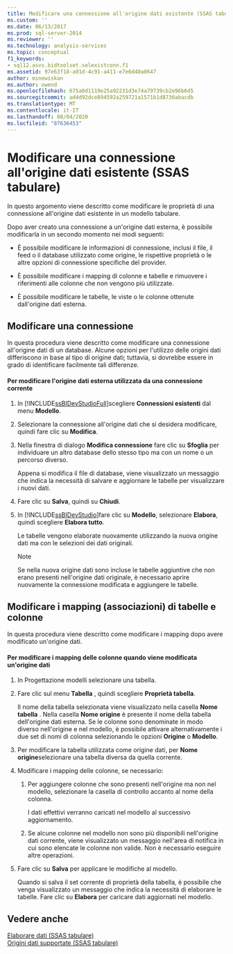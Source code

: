 ```yaml
---
title: Modificare una connessione all'origine dati esistente (SSAS tabulare) | Microsoft Docs
ms.custom: ''
ms.date: 06/13/2017
ms.prod: sql-server-2014
ms.reviewer: ''
ms.technology: analysis-services
ms.topic: conceptual
f1_keywords:
- sql12.asvs.bidtoolset.selexistconn.f1
ms.assetid: 97e63f18-a01d-4c91-a411-e7e6d40a0647
author: minewiskan
ms.author: owend
ms.openlocfilehash: 675a0d1119e25a92231d3e74a79739cb2e96b6d5
ms.sourcegitcommit: ad4d92dce894592a259721a1571b1d8736abacdb
ms.translationtype: MT
ms.contentlocale: it-IT
ms.lasthandoff: 08/04/2020
ms.locfileid: "87636453"
---
```

# <a name="edit-an-existing-data-source-connection-ssas-tabular"></a>Modificare una connessione all'origine dati esistente (SSAS tabulare)
  In questo argomento viene descritto come modificare le proprietà di una connessione all'origine dati esistente in un modello tabulare.  
  
 Dopo aver creato una connessione a un'origine dati esterna, è possibile modificarla in un secondo momento nei modi seguenti:  
  
-   È possibile modificare le informazioni di connessione, inclusi il file, il feed o il database utilizzato come origine, le rispettive proprietà o le altre opzioni di connessione specifiche del provider.  
  
-   È possibile modificare i mapping di colonne e tabelle e rimuovere i riferimenti alle colonne che non vengono più utilizzate.  
  
-   È possibile modificare le tabelle, le viste o le colonne ottenute dall'origine dati esterna.  
  
## <a name="modify-a-connection"></a>Modificare una connessione  
 In questa procedura viene descritto come modificare una connessione all'origine dati di un database. Alcune opzioni per l'utilizzo delle origini dati differiscono in base al tipo di origine dati; tuttavia, si dovrebbe essere in grado di identificare facilmente tali differenze.  
  
#### <a name="to-change-the-external-data-source-used-by-a-current-connection"></a>Per modificare l'origine dati esterna utilizzata da una connessione corrente  
  
1.  In [!INCLUDE[ssBIDevStudioFull](../includes/ssbidevstudiofull-md.md)]scegliere **Connessioni esistenti** dal menu **Modello**.  
  
2.  Selezionare la connessione all'origine dati che si desidera modificare, quindi fare clic su **Modifica**.  
  
3.  Nella finestra di dialogo **Modifica connessione** fare clic su **Sfoglia** per individuare un altro database dello stesso tipo ma con un nome o un percorso diverso.  
  
     Appena si modifica il file di database, viene visualizzato un messaggio che indica la necessità di salvare e aggiornare le tabelle per visualizzare i nuovi dati.  
  
4.  Fare clic su **Salva**, quindi su **Chiudi**.  
  
5.  In [!INCLUDE[ssBIDevStudio](../includes/ssbidevstudio-md.md)]fare clic su **Modello**, selezionare **Elabora**, quindi scegliere **Elabora tutto**.  
  
     Le tabelle vengono elaborate nuovamente utilizzando la nuova origine dati ma con le selezioni dei dati originali.  
  
    > [!NOTE]  
    >  Se nella nuova origine dati sono incluse le tabelle aggiuntive che non erano presenti nell'origine dati originale, è necessario aprire nuovamente la connessione modificata e aggiungere le tabelle.  
  
## <a name="edit-table-and-column-mappings-bindings"></a>Modificare i mapping (associazioni) di tabelle e colonne  
 In questa procedura viene descritto come modificare i mapping dopo avere modificato un'origine dati.  
  
#### <a name="to-edit-column-mappings-when-a-data-source-changes"></a>Per modificare i mapping delle colonne quando viene modificata un'origine dati  
  
1.  In Progettazione modelli selezionare una tabella.  
  
2.  Fare clic sul menu **Tabella** , quindi scegliere **Proprietà tabella**.  
  
     Il nome della tabella selezionata viene visualizzato nella casella **Nome tabella** . Nella casella **Nome origine** è presente il nome della tabella dell'origine dati esterna. Se le colonne sono denominate in modo diverso nell'origine e nel modello, è possibile attivare alternativamente i due set di nomi di colonna selezionando le opzioni **Origine** o **Modello**.  
  
3.  Per modificare la tabella utilizzata come origine dati, per **Nome origine**selezionare una tabella diversa da quella corrente.  
  
4.  Modificare i mapping delle colonne, se necessario:  
  
    1.  Per aggiungere colonne che sono presenti nell'origine ma non nel modello, selezionare la casella di controllo accanto al nome della colonna.  
  
         I dati effettivi verranno caricati nel modello al successivo aggiornamento.  
  
    2.  Se alcune colonne nel modello non sono più disponibili nell'origine dati corrente, viene visualizzato un messaggio nell'area di notifica in cui sono elencate le colonne non valide. Non è necessario eseguire altre operazioni.  
  
5.  Fare clic su **Salva** per applicare le modifiche al modello.  
  
     Quando si salva il set corrente di proprietà della tabella, è possibile che venga visualizzato un messaggio che indica la necessità di elaborare le tabelle. Fare clic su **Elabora** per caricare dati aggiornati nel modello.  
  
## <a name="see-also"></a>Vedere anche  
 [Elaborare dati &#40;SSAS tabulare&#41;](process-data-ssas-tabular.md)   
 [Origini dati supportate &#40;SSAS tabulare&#41;](tabular-models/data-sources-supported-ssas-tabular.md)  
  
  
